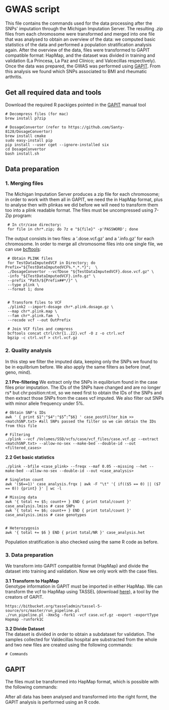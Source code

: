 # GWAS script

This file contains the commands used for the data processing after the SNPs' imputation through the Michigan Imputation Server. The resulting .zip files from each chromosome were transformed and merged into one file that was analysed to obtain an overview of the data: we computed basic statistics of the data and performed a population stratification analysis again.
After the overview of the data, files were transformed to GAPIT compatible format: HapMap, and the dataset was divided in training and validation (La Princesa, La Paz and Clínico; and Valcecillas respectively). Once the data was prepared, the GWAS was performed using [GAPIT](https://www.maizegenetics.net/gapit). From this analysis we found which SNPs associated to BMI and rheumatic arthritis.

 ## Get all required data and tools  
 Download the required R packiges pointed in the [GAPIT](https://www.maizegenetics.net/gapit) manual tool
 
    # Decompress files (for mac)
    brew install p7zip
    
    # DosageConvertor (refer to https://github.com/Santy-8128/DosageConvertor)
    brew install cmake
    sudo easy-install pip
    pip install --user cget --ignore-installed six
    cd DosageConvertor
    bash install.sh
       
    
    
 ## Data preparation
 ### 1. Merging files
The Michigan Imputation Server produces a zip file for each chromosome; in order to work with them all in GAPIT, we need the in HapMap format, plus to analyse then with plinkas we did before we will need to transform them too into a plink readable format. The files must be uncompressed using 7-Zip program:
   
     # In ctr/case directory:
     for file in chr*.zip; do 7z e "${file}" -p'PASSWORD'; done

The output consists in two files: a '.dose.vcf.gz' and a '.info.gz' for each chromosome. In order to merge all chromosome files into one single file, we can use [bcftools](http://samtools.github.io/bcftools/bcftools.html):

     # Obtain PLINK files
     for TestDataImputedVCF in Directory; do Prefix="${TestDataImputedVCF%.*.*.*}";  \
     ./DosageConvertor --vcfDose "${TestDataImputedVCF}.dose.vcf.gz" \
     -info "${TestDataImputedVCF}.info.gz" \
     --prefix "Path/${Prefix##*/}" \
     --type plink \
     --format 1; done
                               
                          
     # Transform files to VCF
     ./plink2 --import-dosage chr*.plink.dosage.gz \
     --map chr*.plink.map \
     --fam chr*.plink.fam  \
     --recode vcf --out OutPrefix
     
     # Join VCF files and compress
     bcftools concat ctrl/chr{1..22}.vcf -O z -o ctrl.vcf       
     bgzip -c ctrl.vcf > ctrl.vcf.gz


### 2. Quality analysis
In this step we filter the imputed data, keeping only the SNPs we found to be in equlibrium before. We also apply the same filters as before (maf, geno, mind).


**2.1 Pre-filtering**
We extract only the SNPs in equlibrium found in the case files prior imputation. The IDs of the SNPs have changed and are no longer rs* but chr:position:nt:nt, so we need first to obtain the IDs of the SNPs and then extract those SNPs from the cases vcf imputed. We also filter out SNPs with minor allele frequency under 5%.

    # Obtain SNP's IDs
    awk ' { print $1":"$4":"$5”:”$6} ' case_postFilter_bim >> <matchSNP.txt> #all SNPs passed the filter so we can obtain the IDs from this file
    
    # Filtering
    ./plink --vcf /Volumes/SSD/vcfs/case/vcf_files/case.vcf.gz --extract <matchSNP.txt> --allow-no-sex --make-bed --double-id --out <filtered_cases>
    

**2.2 Get basic statistics**

    ./plink --bfile <case_plink> --freqx --maf 0.05 --missing --het --make-bed --allow-no-sex --double-id --out <case_analysis>
    
    # Singleton count
    awk '($6==1)' case_analysis.frqx | awk -F "\t" '{ if(($5 == 0) || ($7 == 0)) {print} }' | wc -l
    
    # Missing data
    awk '{ total += $5; count++ } END { print total/count }' case_analysis.lmiss # case SNPs 
    awk '{ total += $6; count++ } END { print total/count }' case_analysis.imiss # case genotypes 
   
    
    # Heterozygosis 
    awk '{ total += $6 } END { print total/NR }' case_analysis.het
    
Population stratification is also checked using the same R code as before.  



### 3. Data preparation
We transform into GAPIT compatible format (HapMap) and divide the dataset into training and validation. Now we only work with the case files.
 
 **3.1 Transform to HapMap**  
Genotype information in GAPIT must be imported in either HapMap. We can transform the vcf to HapMap using TASSEL (download [here](https://www.maizegenetics.net/tassel)), a tool by the creators of GAPIT.
     
    https://bitbucket.org/tasseladmin/tassel-5-source/src/master/run_pipeline.pl
    ./run_pipeline.pl -Xmx5g -fork1 -vcf case.vcf.gz -export -exportType Hapmap -runfork1C


 **3.2 Divide Dataset**  
 The dataset is divided in order to obtain a subdataset for validation. The samples collected for Valdecillas hospital are substracted from the whole and two new files are created using the following commands:

    # Commands 
    


## GAPIT 
The files must be transformed into HapMap format, which is possible with the following commands:

After all data has been analysed and transformed into the right formt, the GAPIT analysis is performed using an R code.
